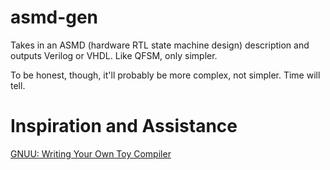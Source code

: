 # asmd-gen

Takes in an ASMD (hardware RTL state machine design) description and outputs Verilog or VHDL. Like QFSM, only simpler.

To be honest, though, it'll probably be more complex, not simpler. Time will tell.

# Inspiration and Assistance

[GNUU: Writing Your Own Toy Compiler](http://gnuu.org/2009/09/18/writing-your-own-toy-compiler)

